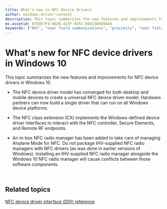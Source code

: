 ```yaml
---
title: What's new in NFC device drivers
author: windows-driver-content
description: This topic summarizes the new features and improvements for NFC device drivers in Windows 10.
ms.assetid: 07E0E7F4-9D2B-423F-925C-D6923D8D9A4A
keywords: ["NFC", "near field communications", "proximity", "near field proximity", "NFP"]
---
```


# What's new for NFC device drivers in Windows 10


This topic summarizes the new features and improvements for NFC device drivers in Windows 10.

* The NFC device driver model has converged for both desktop and mobile devices to create a universal NFC device driver model. Hardware partners can now build a single driver that can run on all Windows device platforms.

* The NFC class extension (CX) implements the Windows-defined device driver interfaces to interact with the NFC controller, Secure Elements, and Remote RF endpoints.

* An in-box NFC radio manager has been added to take care of managing Airplane Mode for NFC. Do not package IHV-supplied NFC radio managers with NFC drivers (as was done in earlier versions of Windows). Installing an IHV-supplied NFC radio manager alongside the Windows 10 NFC radio manager will cause conflicts between those software components.

 
## Related topics
 [NFC device driver interface (DDI) reference](https://msdn.microsoft.com/library/windows/hardware/mt715815)  
 
